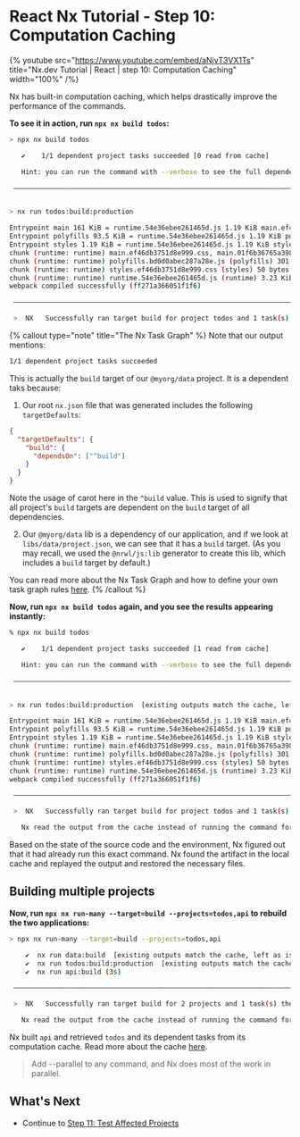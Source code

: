 # React Nx Tutorial - Step 10: Computation Caching

{% youtube
src="https://www.youtube.com/embed/aNjvT3VX1Ts"
title="Nx.dev Tutorial | React | step 10: Computation Caching"
width="100%" /%}

Nx has built-in computation caching, which helps drastically improve the performance of the commands.

**To see it in action, run `npx nx build todos`:**

```bash
> npx nx build todos

   ✔    1/1 dependent project tasks succeeded [0 read from cache]

   Hint: you can run the command with --verbose to see the full dependent project outputs

 —————————————————————————————————————————————————————————————————————————————————————————————————————————————————————————————————————


> nx run todos:build:production

Entrypoint main 161 KiB = runtime.54e36ebee261465d.js 1.19 KiB main.ef46db3751d8e999.css 0 bytes main.01f6b36765a3989b.js 160 KiB
Entrypoint polyfills 93.5 KiB = runtime.54e36ebee261465d.js 1.19 KiB polyfills.bd0d0abec287a28e.js 92.3 KiB
Entrypoint styles 1.19 KiB = runtime.54e36ebee261465d.js 1.19 KiB styles.ef46db3751d8e999.css 0 bytes
chunk (runtime: runtime) main.ef46db3751d8e999.css, main.01f6b36765a3989b.js (main) 175 KiB (javascript) 152 bytes (css/mini-extract) [initial] [rendered]
chunk (runtime: runtime) polyfills.bd0d0abec287a28e.js (polyfills) 301 KiB [initial] [rendered]
chunk (runtime: runtime) styles.ef46db3751d8e999.css (styles) 50 bytes (javascript) 80 bytes (css/mini-extract) [initial] [rendered]
chunk (runtime: runtime) runtime.54e36ebee261465d.js (runtime) 3.23 KiB [entry] [rendered]
webpack compiled successfully (ff271a366051f1f6)

 —————————————————————————————————————————————————————————————————————————————————————————————————————————————————————————————————————

 >  NX   Successfully ran target build for project todos and 1 task(s) it depends on (5s)
```

{% callout type="note" title="The Nx Task Graph" %}
Note that our output mentions:

```bash
1/1 dependent project tasks succeeded
```

This is actually the `build` target of our `@myorg/data` project. It is a dependent taks because:

1. Our root `nx.json` file that was generated includes the following `targetDefaults`:

```json
{
  "targetDefaults": {
    "build": {
      "dependsOn": ["^build"]
    }
  }
}
```

Note the usage of carot here in the `^build` value. This is used to signify that all project's `build` targets are dependent on the `build` target of all dependencies.

2. Our `@myorg/data` lib is a dependency of our application, and if we look at `libs/data/project.json`, we can see that it has a `build` target.
   (As you may recall, we used the `@nrwl/js:lib` generator to create this lib, which includes a `build` target by default.)

You can read more about the Nx Task Graph and how to define your own task graph rules [here](concepts/mental-model#the-task-graph).
{% /callout %}

**Now, run `npx nx build todos` again, and you see the results appearing instantly:**

```bash
% npx nx build todos

   ✔    1/1 dependent project tasks succeeded [1 read from cache]

   Hint: you can run the command with --verbose to see the full dependent project outputs

 —————————————————————————————————————————————————————————————————————————————————————————————————————————————————————————————————————


> nx run todos:build:production  [existing outputs match the cache, left as is]

Entrypoint main 161 KiB = runtime.54e36ebee261465d.js 1.19 KiB main.ef46db3751d8e999.css 0 bytes main.01f6b36765a3989b.js 160 KiB
Entrypoint polyfills 93.5 KiB = runtime.54e36ebee261465d.js 1.19 KiB polyfills.bd0d0abec287a28e.js 92.3 KiB
Entrypoint styles 1.19 KiB = runtime.54e36ebee261465d.js 1.19 KiB styles.ef46db3751d8e999.css 0 bytes
chunk (runtime: runtime) main.ef46db3751d8e999.css, main.01f6b36765a3989b.js (main) 175 KiB (javascript) 152 bytes (css/mini-extract) [initial] [rendered]
chunk (runtime: runtime) polyfills.bd0d0abec287a28e.js (polyfills) 301 KiB [initial] [rendered]
chunk (runtime: runtime) styles.ef46db3751d8e999.css (styles) 50 bytes (javascript) 80 bytes (css/mini-extract) [initial] [rendered]
chunk (runtime: runtime) runtime.54e36ebee261465d.js (runtime) 3.23 KiB [entry] [rendered]
webpack compiled successfully (ff271a366051f1f6)

 —————————————————————————————————————————————————————————————————————————————————————————————————————————————————————————————————————

 >  NX   Successfully ran target build for project todos and 1 task(s) it depends on (38ms)

   Nx read the output from the cache instead of running the command for 2 out of 2 tasks.
```

Based on the state of the source code and the environment, Nx figured out that it had already run this exact command. Nx found the artifact in the local cache and replayed the output and restored the necessary files.

## Building multiple projects

**Now, run `npx nx run-many --target=build --projects=todos,api` to rebuild the two applications:**

```bash
> npx nx run-many --target=build --projects=todos,api

    ✔  nx run data:build  [existing outputs match the cache, left as is]
    ✔  nx run todos:build:production  [existing outputs match the cache, left as is]
    ✔  nx run api:build (3s)

 —————————————————————————————————————————————————————————————————————————————————————————————————————————————————————————————————————

 >  NX   Successfully ran target build for 2 projects and 1 task(s) they depend on (3s)

   Nx read the output from the cache instead of running the command for 2 out of 3 tasks.
```

Nx built `api` and retrieved `todos` and its dependent tasks from its computation cache. Read more about the cache [here](/concepts/how-caching-works).

> Add --parallel to any command, and Nx does most of the work in parallel.

## What's Next

- Continue to [Step 11: Test Affected Projects](/react-tutorial/11-test-affected-projects)
